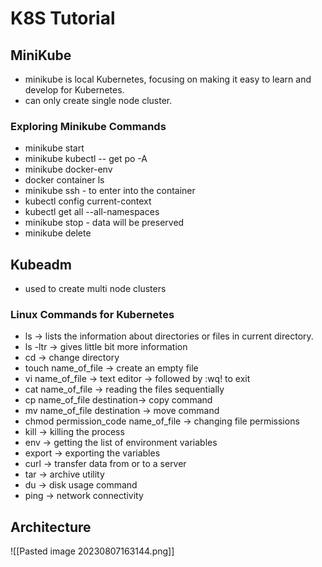 # K8S Tutorial

## MiniKube
- minikube is local Kubernetes, focusing on making it easy to learn and develop for Kubernetes.
- can only create single node cluster.

### Exploring Minikube Commands
- minikube start
- minikube kubectl -- get po -A
- minikube docker-env
- docker container ls
- minikube ssh - to enter into the container
- kubectl config current-context
- kubectl get all --all-namespaces
- minikube stop - data will be preserved
- minikube delete


## Kubeadm
- used to create multi node clusters


### Linux Commands for Kubernetes
- ls -> lists the information about directories or files in current directory.
- ls -ltr -> gives little bit more information
- cd -> change directory
- touch name_of_file -> create an empty file
- vi name_of_file  -> text editor -> followed by :wq! to exit
- cat name_of_file -> reading the files sequentially
- cp name_of_file destination-> copy command
- mv name_of_file destination -> move command
- chmod permission_code name_of_file -> changing file permissions
- kill -> killing the process
- env -> getting the list of environment variables
- export -> exporting the variables
- curl -> transfer data from or to a server
- tar -> archive utility
- du -> disk usage command
- ping -> network connectivity

## Architecture
![[Pasted image 20230807163144.png]]
